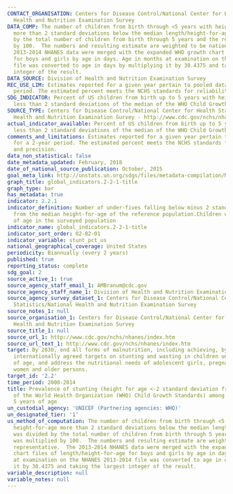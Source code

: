 ```yaml
---
CONTACT_ORGANISATION: Centers for Disease Control/National Center for Health Statistics/National
  Health and Nutrition Examination Survey
DATA_COMP: The number of children from birth through <5 years with height-for-age
  more than 2 standard deviations below the median length/height-for-age was divided
  by the total number of children from birth through 5 years and the result was multiplied
  by 100.  The numbers and resulting estimate are weighted to be nationally representative.  The
  2013-2014 NHANES data were merged with the expanded WHO growth chart files of length/height-for-age
  for boys and girls by age in days. Age in months at examination on the NHANES 2013-2014
  file was converted to age in days by multiplying it by 30.4375 and taking the largest
  integer of the result.
DATA_SOURCE: Division of Health and Nutrition Examination Survey
REC_USE_LIM: Estimates reported for a given year pertain to pooled data for a 2-year
  period. The estimated percent meets the NCHS standards for reliability and precision.
SDG_INDICATOR: Percent of US children from birth up to 5 years with height-for-age
  less than 2 standard deviations of the median of the WHO Child Growth Standards.
SOURCE_TYPE: Centers for Disease Control/National Center for Health Statistics/National
  Health and Nutrition Examination Survey - http://www.cdc.gov/nchs/nhanes/index.htm
actual_indicator_available: Percent of US children from birth up to 5 years with height-for-age
  less than 2 standard deviations of the median of the WHO Child Growth Standards.
comments_and_limitations: Estimates reported for a given year pertain to pooled data
  for a 2-year period. The estimated percent meets the NCHS standards for reliability
  and precision.
data_non_statistical: false
date_metadata_updated: February, 2018
date_of_national_source_publication: October, 2015
goal_meta_link: http://unstats.un.org/sdgs/files/metadata-compilation/Metadata-Goal-2.pdf
graph_title: global_indicators.2-2-1-title
graph_type: bar
has_metadata: true
indicator: 2.2.1
indicator_definition: Number of under-fives falling below minus 2 standard deviations
  from the median height-for-age of the reference population.Children under 5 years
  of age in the surveyed population
indicator_name: global_indicators.2-2-1-title
indicator_sort_order: 02-02-01
indicator_variable: stunt_pct_us
national_geographical_coverage: United States
periodicity: Biannually (every 2 years)
published: true
reporting_status: complete
sdg_goal: 2
source_active_1: true
source_agency_staff_email_1: AMBranum@cdc.gov
source_agency_staff_name_1: Division of Health and Nutrition Examination Survey
source_agency_survey_dataset_1: Centers for Disease Control/National Center for Health
  Statistics/National Health and Nutrition Examination Survey
source_notes_1: null
source_organisation_1: Centers for Disease Control/National Center for Health Statistics/National
  Health and Nutrition Examination Survey
source_title_1: null
source_url_1: http://www.cdc.gov/nchs/nhanes/index.htm
source_url_text_1: http://www.cdc.gov/nchs/nhanes/index.htm
target: By 2030, end all forms of malnutrition, including achieving, by 2025, the
  internationally agreed targets on stunting and wasting in children under 5 years
  of age, and address the nutritional needs of adolescent girls, pregnant and lactating
  women and older persons.
target_id: '2.2'
time_period: 2000-2014
title: Prevalence of stunting (height for age <-2 standard deviation from the median
  of the World Health Organization (WHO) Child Growth Standards) among children under
  5 years of age
un_custodial_agency: 'UNICEF (Partnering agencies: WHO)'
un_designated_tier: '1'
us_method_of_computation: The number of children from birth through <5 years with
  height-for-age more than 2 standard deviations below the median length/height-for-age
  was divided by the total number of children from birth through 5 years and the result
  was multiplied by 100.  The numbers and resulting estimate are weighted to be nationally
  representative.  The 2013-2014 NHANES data were merged with the expanded WHO growth
  chart files of length/height-for-age for boys and girls by age in days. Age in months
  at examination on the NHANES 2013-2014 file was converted to age in days by multiplying
  it by 30.4375 and taking the largest integer of the result.
variable_description: null
variable_notes: null
---
```

